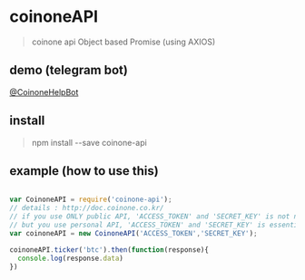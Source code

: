 # coinoneAPI

> coinone api Object based Promise (using AXIOS)

## demo (telegram bot)

[@CoinoneHelpBot](https://web.telegram.org/#/im?p=@CoinoneHelpBot)


## install

> npm install --save coinone-api

## example (how to use this)

``` javascript

var CoinoneAPI = require('coinone-api');
// details : http://doc.coinone.co.kr/
// if you use ONLY public API, 'ACCESS_TOKEN' and 'SECRET_KEY' is not necessary 
// but you use personal API, 'ACCESS_TOKEN' and 'SECRET_KEY' is essential! 
var coinoneAPI = new CoinoneAPI('ACCESS_TOKEN','SECRET_KEY');

coinoneAPI.ticker('btc').then(function(response){
  console.log(response.data)
})

```